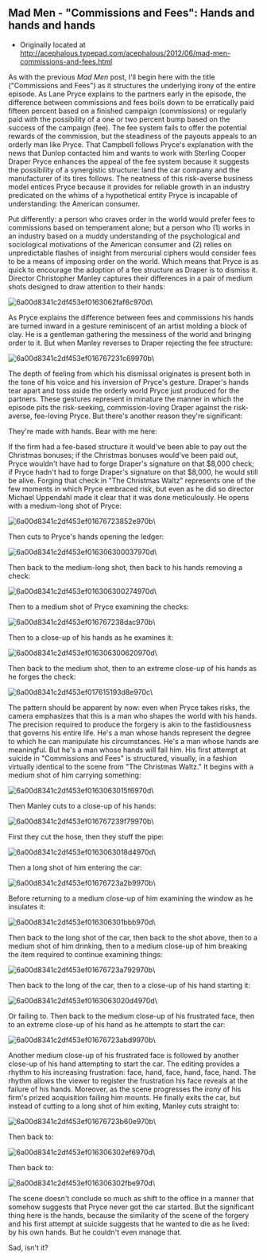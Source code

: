 ## Mad Men - "Commissions and Fees": Hands and hands and hands

 * Originally located at http://acephalous.typepad.com/acephalous/2012/06/mad-men-commissions-and-fees.html

As with the previous *Mad Men* post, I'll begin here with the title ("Commissions and Fees") as it structures the underlying irony of the entire episode. As Lane Pryce explains to the partners early in the episode, the difference between commissions and fees boils down to be erratically paid fifteen percent based on a finished campaign (commissions) or regularly paid with the possibility of a one or two percent bump based on the success of the campaign (fee). The fee system fails to offer the potential rewards of the commission, but the steadiness of the payouts appeals to an orderly man like Pryce. That Campbell follows Pryce's explanation with the news that Dunlop contacted him and wants to work with Sterling Cooper Draper Pryce enhances the appeal of the fee system because it suggests the possibility of a synergistic structure: land the car company and the manufacturer of its tires follows. The neatness of this risk-averse business model entices Pryce because it provides for reliable growth in an industry predicated on the whims of a hypothetical entity Pryce is incapable of understanding: the American consumer.

Put differently: a person who craves order in the world would prefer fees to commissions based on temperament alone; but a person who (1) works in an industry based on a muddy understanding of the psychological and sociological motivations of the American consumer and (2) relies on unpredictable flashes of insight from mercurial ciphers would consider fees to be a means of imposing order on the world. Which means that Pryce is as quick to encourage the adoption of a fee structure as Draper is to dismiss it. Director Christopher Manley captures their differences in a pair of medium shots designed to draw attention to their hands:

![6a00d8341c2df453ef0163062faf6c970d](images/tv/mad-men/commissions-and-fees/6a00d8341c2df453ef0163062faf6c970d.png)\ 

As Pryce explains the difference between fees and commissions his hands are turned inward in a gesture reminiscent of an artist molding a block of clay. He is a gentleman gathering the messiness of the world and bringing order to it. But when Manley reverses to Draper rejecting the fee structure:

![6a00d8341c2df453ef016767231c69970b](images/tv/mad-men/commissions-and-fees/6a00d8341c2df453ef016767231c69970b.png)\ 

The depth of feeling from which his dismissal originates is present both in the tone of his voice and his inversion of Pryce's gesture. Draper's hands tear apart and toss aside the orderly world Pryce just produced for the partners. These gestures represent in minature the manner in which the episode pits the risk-seeking, commission-loving Draper against the risk-averse, fee-loving Pryce. But there's another reason they're significant:

They're made with hands. Bear with me here:

If the firm had a fee-based structure it would've been able to pay out the Christmas bonuses; if the Christmas bonuses would've been paid out, Pryce wouldn't have had to forge Draper's signature on that $8,000 check; if Pryce hadn't had to forge Draper's signature on that $8,000, he would still be alive. Forging that check in "The Christmas Waltz" represents one of the few moments in which Pryce embraced risk, but even as he did so director Michael Uppendahl made it clear that it was done meticulously. He opens with a medium-long shot of Pryce:

![6a00d8341c2df453ef01676723852e970b](images/tv/mad-men/commissions-and-fees/6a00d8341c2df453ef01676723852e970b.png)\ 

Then cuts to Pryce's hands opening the ledger:

![6a00d8341c2df453ef016306300037970d](images/tv/mad-men/commissions-and-fees/6a00d8341c2df453ef016306300037970d.png)\ 

Then back to the medium-long shot, then back to his hands removing a check:

![6a00d8341c2df453ef016306300274970d](images/tv/mad-men/commissions-and-fees/6a00d8341c2df453ef016306300274970d.png)\ 

Then to a medium shot of Pryce examining the checks:

![6a00d8341c2df453ef016767238dac970b](images/tv/mad-men/commissions-and-fees/6a00d8341c2df453ef016767238dac970b.png)\ 

Then to a close-up of his hands as he examines it:

![6a00d8341c2df453ef016306300620970d](images/tv/mad-men/commissions-and-fees/6a00d8341c2df453ef016306300620970d.png)\ 

Then back to the medium shot, then to an extreme close-up of his hands as he forges the check:

![6a00d8341c2df453ef017615193d8e970c](images/tv/mad-men/commissions-and-fees/6a00d8341c2df453ef017615193d8e970c.png)\ 

The pattern should be apparent by now: even when Pryce takes risks, the camera emphasizes that this is a man who shapes the world with his hands. The precision required to produce the forgery is akin to the fastidiousness that governs his entire life. He's a man whose hands represent the degree to which he can manipulate his circumstances. He's a man whose hands are meaningful. But he's a man whose hands will fail him. His first attempt at suicide in "Commissions and Fees" is structured, visually, in a fashion virtually identical to the scene from "The Christmas Waltz." It begins with a medium shot of him carrying something:

![6a00d8341c2df453ef0163063015f6970d](images/tv/mad-men/commissions-and-fees/6a00d8341c2df453ef0163063015f6970d.png)\ 

Then Manley cuts to a close-up of his hands:

![6a00d8341c2df453ef016767239f79970b](images/tv/mad-men/commissions-and-fees/6a00d8341c2df453ef016767239f79970b.png)\ 

First they cut the hose, then they stuff the pipe:

![6a00d8341c2df453ef0163063018d4970d](images/tv/mad-men/commissions-and-fees/6a00d8341c2df453ef0163063018d4970d.png)\ 

Then a long shot of him entering the car:

![6a00d8341c2df453ef01676723a2b9970b](images/tv/mad-men/commissions-and-fees/6a00d8341c2df453ef01676723a2b9970b.png)\ 

Before returning to a medium close-up of him examining the window as he insulates it:

![6a00d8341c2df453ef016306301bbb970d](images/tv/mad-men/commissions-and-fees/6a00d8341c2df453ef016306301bbb970d.png)\ 

Then back to the long shot of the car, then back to the shot above, then to a medium shot of him drinking, then to a medium close-up of him breaking the item required to continue examining things:

![6a00d8341c2df453ef01676723a792970b](images/tv/mad-men/commissions-and-fees/6a00d8341c2df453ef01676723a792970b.png)\ 

Then back to the long of the car, then to a close-up of his hand starting it:

![6a00d8341c2df453ef0163063020d4970d](images/tv/mad-men/commissions-and-fees/6a00d8341c2df453ef0163063020d4970d.png)\ 

Or failing to. Then back to the medium close-up of his frustrated face, then to an extreme close-up of his hand as he attempts to start the car:

![6a00d8341c2df453ef01676723abd9970b](images/tv/mad-men/commissions-and-fees/6a00d8341c2df453ef01676723abd9970b.png)\ 

Another medium close-up of his frustrated face is followed by another close-up of his hand attempting to start the car. The editing provides a rhythm to his increasing frustration: face, hand, face, hand, face, hand. The rhythm allows the viewer to register the frustration his face reveals at the failure of his hands. Moreover, as the scene progresses the irony of his firm's prized acquisition failing him mounts. He finally exits the car, but instead of cutting to a long shot of him exiting, Manley cuts straight to:

![6a00d8341c2df453ef01676723b60e970b](images/tv/mad-men/commissions-and-fees/6a00d8341c2df453ef01676723b60e970b.png)\ 

Then back to:

![6a00d8341c2df453ef016306302ef6970d](images/tv/mad-men/commissions-and-fees/6a00d8341c2df453ef016306302ef6970d.png)\ 

Then back to:

![6a00d8341c2df453ef016306302fbe970d](images/tv/mad-men/commissions-and-fees/6a00d8341c2df453ef016306302fbe970d.png)\ 

The scene doesn't conclude so much as shift to the office in a manner that somehow suggests that Pryce never got the car started. But the significant thing here is the hands, because the similarity of the scene of the forgery and his first attempt at suicide suggests that he wanted to die as he lived: by his own hands. But he couldn't even manage that.

Sad, isn't it?
